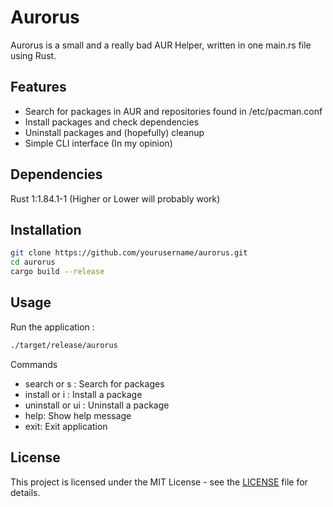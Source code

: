 # Aurorus

Aurorus is a small and a really bad AUR Helper, written in one main.rs file using Rust.

## Features

- Search for packages in AUR and repositories found in /etc/pacman.conf
- Install packages and check dependencies
- Uninstall packages and (hopefully) cleanup
- Simple CLI interface (In my opinion)

## Dependencies
Rust 1:1.84.1-1 (Higher or Lower will probably work)

## Installation
```sh
git clone https://github.com/yourusername/aurorus.git
cd aurorus
cargo build --release
```

## Usage
Run the application :
```sh
./target/release/aurorus
```
  Commands
- search <package> or s <package>: Search for packages
- install <package> or i <package>: Install a package
- uninstall <package> or ui <package>: Uninstall a package
- help: Show help message
- exit: Exit application

## License

This project is licensed under the MIT License - see the [LICENSE](LICENSE) file for details.
